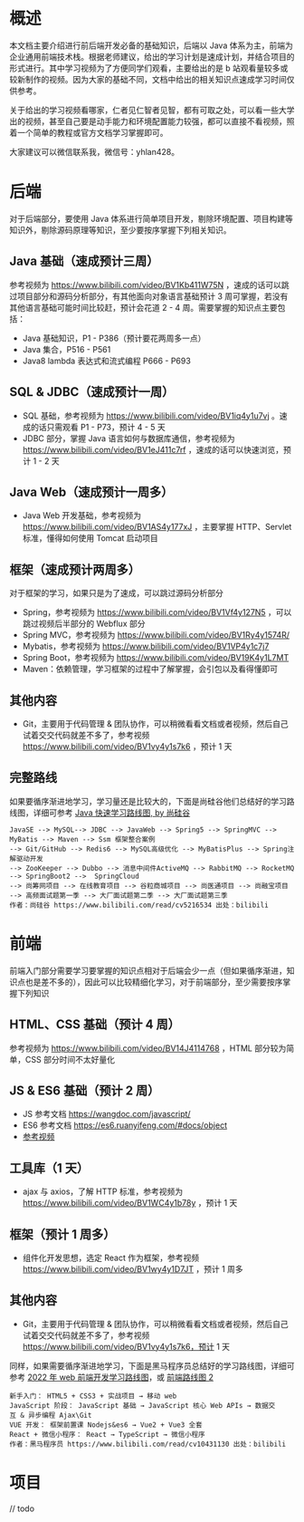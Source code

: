 # 概述

本文档主要介绍进行前后端开发必备的基础知识，后端以 Java 体系为主，前端为企业通用前端技术栈。根据老师建议，给出的学习计划是速成计划，并结合项目的形式进行。其中学习视频为了方便同学们观看，主要给出的是 b 站观看量较多或较新制作的视频。因为大家的基础不同，文档中给出的相关知识点速成学习时间仅供参考。

关于给出的学习视频看哪家，仁者见仁智者见智，都有可取之处，可以看一些大学出的视频，甚至自己要是动手能力和环境配置能力较强，都可以直接不看视频，照着一个简单的教程或官方文档学习掌握即可。

大家建议可以微信联系我，微信号：yhlan428。

# 后端

对于后端部分，要使用 Java 体系进行简单项目开发，剔除环境配置、项目构建等知识外，剔除源码原理等知识，至少要按序掌握下列相关知识。

## Java 基础（速成预计三周）

参考视频为 https://www.bilibili.com/video/BV1Kb411W75N ，速成的话可以跳过项目部分和源码分析部分，有其他面向对象语言基础预计 3 周可掌握，若没有其他语言基础可能时间比较赶，预计会花道 2 - 4 周。需要掌握的知识点主要包括：

- Java 基础知识，P1 - P386（预计要花两周多一点）
- Java 集合，P516 - P561
- Java8 lambda 表达式和流式编程 P666 - P693

## SQL & JDBC（速成预计一周）

- SQL 基础，参考视频为 https://www.bilibili.com/video/BV1iq4y1u7vj 。速成的话只需观看 P1 - P73，预计 4 - 5 天
- JDBC 部分，掌握 Java 语言如何与数据库通信，参考视频为 https://www.bilibili.com/video/BV1eJ411c7rf ，速成的话可以快速浏览，预计 1 - 2 天

## Java Web（速成预计一周多）

- Java Web 开发基础，参考视频为 https://www.bilibili.com/video/BV1AS4y177xJ ，主要掌握 HTTP、Servlet 标准，懂得如何使用 Tomcat 启动项目

## 框架（速成预计两周多）

对于框架的学习，如果只是为了速成，可以跳过源码分析部分

- Spring，参考视频为 https://www.bilibili.com/video/BV1Vf4y127N5 ，可以跳过视频后半部分的 Webflux 部分
- Spring MVC，参考视频为 https://www.bilibili.com/video/BV1Ry4y1574R/
- Mybatis，参考视频为 https://www.bilibili.com/video/BV1VP4y1c7j7
- Spring Boot，参考视频为 https://www.bilibili.com/video/BV19K4y1L7MT
- Maven：依赖管理，学习框架的过程中了解掌握，会引包以及看得懂即可

## 其他内容

- Git，主要用于代码管理 & 团队协作，可以稍微看看文档或者视频，然后自己试着交交代码就差不多了，参考视频 https://www.bilibili.com/video/BV1vy4y1s7k6 ，预计 1 天

## 完整路线

如果要循序渐进地学习，学习量还是比较大的，下面是尚硅谷他们总结好的学习路线图，详细可参考 [Java 快速学习路线图, by 尚硅谷](https://www.bilibili.com/read/cv5216534)

```
JavaSE --> MySQL--> JDBC --> JavaWeb --> Spring5 --> SpringMVC --> MyBatis --> Maven --> Ssm 框架整合案例 
--> Git/GitHub --> Redis6 --> MySQL高级优化 --> MyBatisPlus --> Spring注解驱动开发 
--> ZooKeeper --> Dubbo --> 消息中间件ActiveMQ --> RabbitMQ --> RocketMQ
--> SpringBoot2 -->  SpringCloud 
--> 尚筹网项目 --> 在线教育项目 --> 谷粒商城项目 --> 尚医通项目 --> 尚融宝项目
--> 高频面试题第一季 --> 大厂面试题第二季 --> 大厂面试题第三季 
作者：尚硅谷 https://www.bilibili.com/read/cv5216534 出处：bilibili
```

# 前端

前端入门部分需要学习要掌握的知识点相对于后端会少一点（但如果循序渐进，知识点也是差不多的），因此可以比较精细化学习，对于前端部分，至少需要按序掌握下列知识

## HTML、CSS 基础（预计 4 周）

参考视频为 https://www.bilibili.com/video/BV14J4114768 ，HTML 部分较为简单，CSS 部分时间不太好量化

## JS & ES6 基础（预计 2 周）

- JS 参考文档 https://wangdoc.com/javascript/
- ES6 参考文档 https://es6.ruanyifeng.com/#docs/object
- [参考视频](https://www.bilibili.com/video/BV1YW411T7GX)

## 工具库（1 天）

- ajax 与 axios，了解 HTTP 标准，参考视频为 https://www.bilibili.com/video/BV1WC4y1b78y ，预计 1 天

## 框架（预计 1 周多）

- 组件化开发思想，选定 React 作为框架，参考视频 https://www.bilibili.com/video/BV1wy4y1D7JT ，预计 1 周多

## 其他内容

- Git，主要用于代码管理 & 团队协作，可以稍微看看文档或者视频，然后自己试着交交代码就差不多了，参考视频 https://www.bilibili.com/video/BV1vy4y1s7k6，预计 1 天

同样，如果需要循序渐进地学习，下面是黑马程序员总结好的学习路线图，详细可参考 [2022 年 web 前端开发学习路线图](https://www.bilibili.com/read/cv10431130)，或 [前端路线图 2](https://www.bilibili.com/read/cv5650633)

```
新手入门： HTML5 + CSS3 + 实战项目 → 移动 web
JavaScript 阶段： JavaScript 基础 → JavaScript 核心 Web APIs → 数据交互 & 异步编程 Ajax\Git
VUE 开发： 框架前置课 Nodejs&es6 → Vue2 + Vue3 全套
React + 微信小程序： React → TypeScript → 微信小程序
作者：黑马程序员 https://www.bilibili.com/read/cv10431130 出处：bilibili
```

# 项目

// todo
